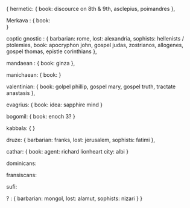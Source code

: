 {
 hermetic: {
   book: discource on 8th & 9th, asclepius, poimandres
 },

Merkava : {
  book:   
}

 coptic gnostic : { 
    barbarian: rome,
    lost: alexandria,
    sophists: hellenists / ptolemies,
    book: apocryphon john, gospel judas, zostrianos, allogenes, gospel thomas, epistle corinthians
  },

  mandaean : {
   book: ginza
 },

  manichaean: {
   book: 
  }

  valentinian: {
    book: golpel phillip, gospel mary, gospel truth, tractate anastasis
  },

evagrius: {
  book: 
  idea: sapphire mind
}

bogomil: {
 book: enoch 3?
}

kabbala: {
}

 druze: { 
   barbarian: franks,
   lost: jerusalem,
   sophists: fatimi
  },

cathar: {
 book:
 agent: richard lionheart
 city: albi
}

dominicans:

fransiscans:

sufi:

 ? : {
   barbarian: mongol,
   lost: alamut,
   sophists: nizari
  }
}